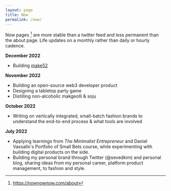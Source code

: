 ```yaml
---
layout: page
title: Now
permalink: /now/
---
```

Now pages [^1] are more stable than a twitter feed and less permanent than the about page. Life updates on a monthly rather than daily or hourly cadence.

**December 2022**
* Building [make52](http://make52.com/)

**November 2022**
* Building an open-source web3 developer product
* Designing a tabletop party game
* Distilling non-alcoholic makgeolli & soju

**October 2022**
* Writing on vertically integrated, small-batch fashion brands to understand the end-to-end process & what tools are involved

**July 2022**
* Applying learnings from *The Minimalist Entrepreneur* and Daniel Vassallo's Portfolio of Small Bets course, while experimenting with building digital products on the side.
* Building my personal brand through Twitter (@sevedkim) and personal blog, sharing ideas from my personal career, platform product management, to fashion and style.

[^1]: <https://nownownow.com/about>
